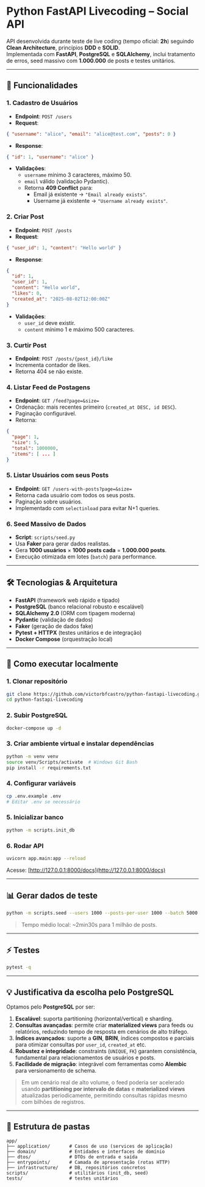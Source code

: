 # Python FastAPI Livecoding – Social API

API desenvolvida durante teste de live coding (tempo oficial: **2h**) seguindo **Clean Architecture**, princípios **DDD** e **SOLID**.  
Implementada com **FastAPI**, **PostgreSQL** e **SQLAlchemy**, inclui tratamento de erros, seed massivo com **1.000.000** de posts e testes unitários.

---

## 📌 Funcionalidades

### 1. Cadastro de Usuários
- **Endpoint**: `POST /users`
- **Request**:
```json
{ "username": "alice", "email": "alice@test.com", "posts": 0 }
```
- **Response**:
```json
{ "id": 1, "username": "alice" }
```
- **Validações**:
  - `username` mínimo 3 caracteres, máximo 50.
  - `email` válido (validação Pydantic).
  - Retorna **409 Conflict** para:
    - Email já existente → `"Email already exists"`.
    - Username já existente → `"Username already exists"`.

### 2. Criar Post
- **Endpoint**: `POST /posts`
- **Request**:
```json
{ "user_id": 1, "content": "Hello world" }
```
- **Response**:
```json
{
  "id": 1,
  "user_id": 1,
  "content": "Hello world",
  "likes": 0,
  "created_at": "2025-08-02T12:00:00Z"
}
```
- **Validações**:
  - `user_id` deve existir.
  - `content` mínimo 1 e máximo 500 caracteres.

### 3. Curtir Post
- **Endpoint**: `POST /posts/{post_id}/like`
- Incrementa contador de likes.
- Retorna 404 se não existe.

### 4. Listar Feed de Postagens
- **Endpoint**: `GET /feed?page=&size=`
- Ordenação: mais recentes primeiro (`created_at DESC, id DESC`).
- Paginação configurável.
- Retorna:
```json
{
  "page": 1,
  "size": 5,
  "total": 1000000,
  "items": [ ... ]
}
```

### 5. Listar Usuários com seus Posts
- **Endpoint**: `GET /users-with-posts?page=&size=`
- Retorna cada usuário com todos os seus posts.
- Paginação sobre usuários.
- Implementado com `selectinload` para evitar N+1 queries.

### 6. Seed Massivo de Dados
- **Script**: `scripts/seed.py`
- Usa **Faker** para gerar dados realistas.
- Gera **1000 usuários** × **1000 posts cada** = **1.000.000 posts**.
- Execução otimizada em lotes (`batch`) para performance.

---

## 🛠 Tecnologias & Arquitetura
- **FastAPI** (framework web rápido e tipado)
- **PostgreSQL** (banco relacional robusto e escalável)
- **SQLAlchemy 2.0** (ORM com tipagem moderna)
- **Pydantic** (validação de dados)
- **Faker** (geração de dados fake)
- **Pytest + HTTPX** (testes unitários e de integração)
- **Docker Compose** (orquestração local)

---

## 🚀 Como executar localmente

### 1. Clonar repositório
```bash
git clone https://github.com/victorbfcastro/python-fastapi-livecoding.git
cd python-fastapi-livecoding
```

### 2. Subir PostgreSQL
```bash
docker-compose up -d
```

### 3. Criar ambiente virtual e instalar dependências
```bash
python -m venv venv
source venv/Scripts/activate  # Windows Git Bash
pip install -r requirements.txt
```

### 4. Configurar variáveis
```bash
cp .env.example .env
# Editar .env se necessário
```

### 5. Inicializar banco
```bash
python -m scripts.init_db
```

### 6. Rodar API
```bash
uvicorn app.main:app --reload
```
Acesse: [http://127.0.0.1:8000/docs](http://127.0.0.1:8000/docs)

---

## 📊 Gerar dados de teste
```bash
python -m scripts.seed --users 1000 --posts-per-user 1000 --batch 5000
```
> Tempo médio local: ~2min30s para 1 milhão de posts.

---

## ⚡ Testes
```bash
pytest -q
```

---

## 💡 Justificativa da escolha pelo PostgreSQL
Optamos pelo **PostgreSQL** por ser:
1. **Escalável**: suporta partitioning (horizontal/vertical) e sharding.
2. **Consultas avançadas**: permite criar **materialized views** para feeds ou relatórios, reduzindo tempo de resposta em cenários de alto tráfego.
3. **Índices avançados**: suporte a **GIN**, **BRIN**, índices compostos e parciais para otimizar consultas por `user_id`, `created_at` etc.
4. **Robustez e integridade**: constraints (`UNIQUE`, `FK`) garantem consistência, fundamental para relacionamentos de usuários e posts.
5. **Facilidade de migração**: integrável com ferramentas como **Alembic** para versionamento de schema.

> Em um cenário real de alto volume, o feed poderia ser acelerado usando **partitioning por intervalo de datas** e **materialized views** atualizadas periodicamente, permitindo consultas rápidas mesmo com bilhões de registros.

---

## 📜 Estrutura de pastas
```
app/
├── application/       # Casos de uso (services de aplicação)
├── domain/            # Entidades e interfaces de domínio
├── dtos/              # DTOs de entrada e saída
├── entrypoints/       # Camada de apresentação (rotas HTTP)
├── infrastructure/    # DB, repositórios concretos
scripts/               # utilitários (init_db, seed)
tests/                 # testes unitários
```

